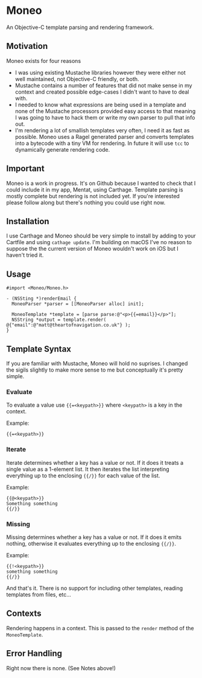 #  Moneo

An Objective-C template parsing and rendering framework.

## Motivation

Moneo exists for four reasons

* I was using existing Mustache libraries however they were either not well maintained, not Objective-C friendly, or both.
* Mustache contains a number of features that did not make sense in my context and created possible edge-cases I didn't want to have to deal with.
* I needed to know what expressions are being used in a template and none of the Mustache processors provided easy access to that meaning I was going to have to hack them or write my own parser to pull that info out.
* I'm rendering a lot of smallish templates very often, I need it as fast as possible. Moneo uses a Ragel generated parser and converts templates into a bytecode with a tiny VM for rendering. In future it will use `tcc` to dynamically generate rendering code.

## Important

Moneo is a work in progress. It's on Github because I wanted to check that I could include it in my app, Mentat, using Carthage. Template parsing is mostly complete but rendering is not included yet. If you're interested please follow along but there's nothing you could use right now.

## Installation

I use Carthage and Moneo should be very simple to install by adding to your Cartfile and using `cathage update`. I'm building on macOS I've no reason to suppose the the current version of Moneo wouldn't work on iOS but I haven't tried it.

## Usage

~~~~
#import <Moneo/Moneo.h>

- (NSSting *)renderEmail {
  MoneoParser *parser = [[MoneoParser alloc] init];

  MoneoTemplate *template = [parse parse:@"<p>{{=email}}</p>"];
  NSString *output = template.render( @{"email":@"matt@theartofnavigation.co.uk"} );
}
~~~~

## Template Syntax

If you are familiar with Mustache, Moneo will hold no suprises. I changed the sigils slightly to make more sense to me but conceptually it's pretty simple.

### Evaluate

To evaluate a value use `{{=<keypath>}}` where `<keypath>` is a key in the context.

Example:

~~~~
{{=<keypath>}}
~~~~

### Iterate

Iterate determines whether a key has a value or not. If it does it treats a single value as a 1-element list. It then iterates the list interpreting everything up to the enclosing `{{/}}` for each value of the list.

Example:

~~~~
{{@<keypath>}}
Something something
{{/}}
~~~~

### Missing

Missing determines whether a key has a value or not. If it does it emits nothing, otherwise it evaluates everything up to the enclosing `{{/}}`.

Example:

~~~~
{{!<keypath>}}
something something
{{/}}
~~~~

And that's it. There is no support for including other templates, reading templates from files, etc…

## Contexts

Rendering happens in a context. This is passed to the `render` method of the `MoneoTemplate`.

## Error Handling

Right now there is none. (See Notes above!)

